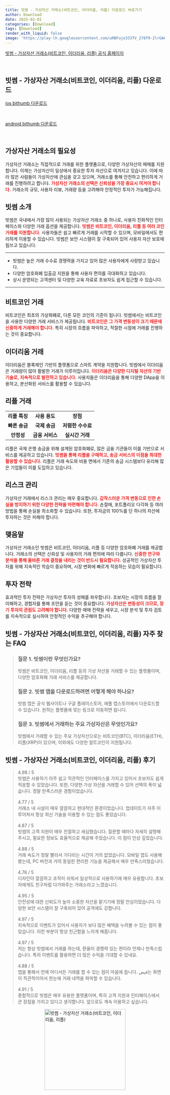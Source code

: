 ```yaml
---
title: 빗썸 - 가상자산 거래소(비트코인, 이더리움, 리플) 다운로드 바로가기
author: Download
date: 2025-02-01
categories: [Download]
tags: [Download]
render_with_liquid: false
image: 'https://play-lh.googleusercontent.com/uRBFujo333TV_278f9-2lrGA6-7azsWNtJainC2lQBVsxypixlUvrFGJf1YdpMhd-CHH=s256-rw'
---
```

<p><a class='click-button' title='빗썸 - 가상자산 거래소(비트코인, 이더리움, 리플)' href='https://www.bithumb.com/react/' rel='nofollow'>빗썸 - 가상자산 거래소(비트코인, 이더리움, 리플) 공식 홈페이지</a></p><br>
<h2 id='빗썸 - 가상자산 거래소(비트코인, 이더리움, 리플)_다운로드'>빗썸 - 가상자산 거래소(비트코인, 이더리움, 리플) 다운로드</h2>
<p><a class="click-button ios" title="bithumb 다운로드" href="https://apps.apple.com/kr/app/%EB%B9%97%EC%8D%B8/id1299421592" rel="nofollow">ios bithumb 다운로드</a></p><br>
<p><a class="click-button android" title="bithumb 다운로드" href="https://play.google.comhttps://play.google.com/store/apps/details?id=com.btckorea.bithumb" rel="nofollow">android bithumb 다운로드</a></p><br>


<h2 id='가상자산 거래소의 필요성'>가상자산 거래소의 필요성</h2>

<p>가상자산 거래소는 직접적으로 거래를 위한 플랫폼으로, 다양한 가상자산의 매매를 지원합니다. 이제는 가상자산이 일상에서 중요한 투자 자산으로 여겨지고 있습니다. 이에 따라 많은 사람들이 가상자산에 관심을 갖고 있으며, 거래소를 통해 안전하고 편리하게 거래를 진행하려고 합니다. <b><span style="color: #ee2323;">가상자산 거래소의 선택은 신뢰성을 가장 중요시 여겨야 합니다.</span></b> 거래소의 규모, 사용자 리뷰, 거래량 등을 고려해야 안정적인 투자가 가능해집니다.</p>

<h2 id='빗썸 소개'>빗썸 소개</h2>

<p>빗썸은 국내에서 가장 많이 사용되는 가상자산 거래소 중 하나로, 사용자 친화적인 인터페이스와 다양한 거래 옵션을 제공합니다. <b><span style="color: #ee2323;">빗썸은 비트코인, 이더리움, 리플 등 여러 코인 거래를 지원합니다.</span></b> 사용자들은 쉽고 빠르게 거래를 시작할 수 있으며, 모바일에서도 편리하게 이용할 수 있습니다. 빗썸은 보안 시스템이 잘 구축되어 있어 사용자 자산 보호에 힘쓰고 있습니다.</p>

<hr />

<ul>
    <li>빗썸은 높은 거래 수수료 경쟁력을 가지고 있어 많은 사용자에게 사랑받고 있습니다.</li>
    <li>다양한 암호화폐 입출금 지원을 통해 사용자 편의를 극대화하고 있습니다.</li>
    <li>상시 운영되는 고객센터 및 다양한 교육 자료로 초보자도 쉽게 접근할 수 있습니다.</li>
</ul>

<hr />

<h2 id='비트코인 거래'>비트코인 거래</h2>

<p>비트코인은 최초의 가상화폐로, 다른 모든 코인의 기준이 됩니다. 빗썸에서는 비트코인을 사용한 다양한 거래 서비스가 제공됩니다. <b><span style="color: #ee2323;">비트코인은 그 가격 변동성이 크기 때문에 신중하게 거래해야 합니다.</span></b> 특히 시장의 흐름을 파악하고, 적절한 시점에 거래를 진행하는 것이 중요합니다.</p>

<h2 id='이더리움 거래'>이더리움 거래</h2>

<p>이더리움은 블록체인 기반의 플랫폼으로 스마트 계약을 지원합니다. 빗썸에서 이더리움은 거래량이 많아 활발한 거래가 이루어집니다. <b><span style="color: #ee2323;">이더리움은 다양한 디지털 자산의 기반 기술로, 지속적으로 발전하고 있습니다.</span></b> 사용자들은 이더리움을 통해 다양한 DApp을 이용하고, 분산화된 서비스를 활용할 수 있습니다.</p>

<h2 id='리플 거래'>리플 거래</h2>

<table>
    <tr>
        <td style="text-align: center; height: 17px;"><b>리플 특징</b></td>
        <td style="text-align: center; height: 17px;"><b>사용 용도</b></td>
        <td style="text-align: center; height: 17px;"><b>장점</b></td>
    </tr>
    <tr>
        <td style="text-align: center; height: 17px;"><b>빠른 송금</b></td>
        <td style="text-align: center; height: 17px;"><b>국제 송금</b></td>
        <td style="text-align: center; height: 17px;"><b>저렴한 수수료</b></td>
    </tr>
    <tr>
        <td style="text-align: center; height: 17px;"><b>안정성</b></td>
        <td style="text-align: center; height: 17px;"><b>금융 서비스</b></td>
        <td style="text-align: center; height: 17px;"><b>실시간 거래</b></td>
    </tr>
</table>

<p>리플은 국제 은행 송금을 위해 설계된 암호화폐로, 많은 금융 기관들이 이를 기반으로 서비스를 제공하고 있습니다. <b><span style="color: #ee2323;">빗썸을 통해 리플을 구매하고, 송금 서비스의 이점을 최대한 활용할 수 있습니다.</span></b> 리플은 거래 속도와 비용 면에서 기존의 송금 시스템보다 유리해 많은 기업들이 이를 도입하고 있습니다.</p>

<h2 id='리스크 관리'>리스크 관리</h2>

<p>가상자산 거래에서 리스크 관리는 매우 중요합니다. <b><span style="color: #ee2323;">갑작스러운 가격 변동으로 인한 손실을 방지하기 위한 다양한 전략을 마련해야 합니다.</span></b> 손절매, 포트폴리오 다각화 등 여러 방법을 통해 손실을 최소화할 수 있습니다. 또한, 투자금의 100%를 단 하나의 자산에 투자하는 것은 피해야 합니다.</p>

<h2 id='맺음말'>맺음말</h2>

<p>가상자산 거래소인 빗썸은 비트코인, 이더리움, 리플 등 다양한 암호화폐 거래를 제공합니다. 거래소의 선택은 신뢰성 및 사용자의 거래 편의에 따라 다릅니다. <b><span style="color: #ee2323;">신중한 연구와 분석을 통해 올바른 거래 결정을 내리는 것이 반드시 필요합니다.</span></b> 성공적인 가상자산 투자를 위해 지속적인 학습이 중요하며, 시장 변화에 빠르게 적응하는 모습이 필요합니다.</p>

<h2 id='투자 전략'>투자 전략</h2>

<p>효과적인 투자 전략은 가상자산 투자의 성패를 좌우합니다. 초보자는 시장의 흐름을 잘 이해하고, 경험자를 통해 조언을 듣는 것이 중요합니다. <b><span style="color: #ee2323;">가상자산은 변동성이 크므로, 장기 투자의 관점도 고려해야 합니다.</span></b> 다양한 매매 전략을 세우고, 시장 분석 및 투자 검토를 지속적으로 실시하여 안정적인 수익을 추구해야 합니다.</p>


<h2 id='빗썸 - 가상자산 거래소(비트코인, 이더리움, 리플)_자주_찾는_FAQ'>빗썸 - 가상자산 거래소(비트코인, 이더리움, 리플) 자주 찾는 FAQ</h2>
<div itemscope="" itemtype="https://schema.org/FAQPage"> 
<blockquote> 
<div itemscope="" itemprop="mainEntity" itemtype="https://schema.org/Question"> 
<h3 itemprop="name">질문 1. 빗썸이란 무엇인가요?</h3> 
<div itemscope="" itemprop="acceptedAnswer" itemtype="https://schema.org/Answer"> 
<span itemprop="text"> 
<p>빗썸은 비트코인, 이더리움, 리플 등의 가상 자산을 거래할 수 있는 플랫폼이며, 다양한 암호화폐 거래 서비스를 제공합니다.</p> 
</span> 
</div> 
</div> 
<div itemscope="" itemprop="mainEntity" itemtype="https://schema.org/Question"> 
<h3 itemprop="name">질문 2. 빗썸 앱을 다운로드하려면 어떻게 해야 하나요?</h3> 
<div itemscope="" itemprop="acceptedAnswer" itemtype="https://schema.org/Answer"> 
<span itemprop="text"> 
<p>빗썸 앱은 공식 웹사이트나 구글 플레이스토어, 애플 앱스토어에서 다운로드할 수 있습니다. 원하는 플랫폼에 맞는 링크로 이동하면 됩니다.</p> 
</span> 
</div> 
</div> 
<div itemscope="" itemprop="mainEntity" itemtype="https://schema.org/Question"> 
<h3 itemprop="name">질문 3. 빗썸에서 거래하는 주요 가상자산은 무엇인가요?</h3> 
<div itemscope="" itemprop="acceptedAnswer" itemtype="https://schema.org/Answer"> 
<span itemprop="text"> 
<p>빗썸에서 거래할 수 있는 주요 가상자산으로는 비트코인(BTC), 이더리움(ETH), 리플(XRP)이 있으며, 이외에도 다양한 알트코인이 지원됩니다.</p> 
</span> 
</div> 
</div> 
</blockquote> 
</div>
<h2 id='빗썸 - 가상자산 거래소(비트코인, 이더리움, 리플)_후기'>빗썸 - 가상자산 거래소(비트코인, 이더리움, 리플) 후기</h2>
<div itemscope itemtype="https://schema.org/Product">
  <blockquote>
  <div itemprop="review" itemscope itemtype="https://schema.org/Review">
      <div itemprop="reviewRating" itemscope itemtype="https://schema.org/Rating"> <span itemprop="ratingValue">4.98</span> / <span itemprop="bestRating">5</span> </div>
      <span itemprop="reviewBody">빗썸은 사용하기 아주 쉽고 직관적인 인터페이스를 가지고 있어서 초보자도 쉽게 적응할 수 있었습니다. 또한, 다양한 가상 자산을 거래할 수 있어 선택의 폭이 넓습니다. 정말 만족스러운 경험이었습니다.</span>
  </div>
  <br>
  <div itemprop="review" itemscope itemtype="https://schema.org/Review">
      <div itemprop="reviewRating" itemscope itemtype="https://schema.org/Rating"> <span itemprop="ratingValue">4.77</span> / <span itemprop="bestRating">5</span> </div>
      <span itemprop="reviewBody">거래소 내 시설이 매우 깔끔하고 현대적인 환경이었습니다. 업데이트가 자주 이루어져서 항상 최신 기술을 이용할 수 있는 점도 좋았습니다.</span>
  </div>
  <br>
  <div itemprop="review" itemscope itemtype="https://schema.org/Review">
      <div itemprop="reviewRating" itemscope itemtype="https://schema.org/Rating"> <span itemprop="ratingValue">4.87</span> / <span itemprop="bestRating">5</span> </div>
      <span itemprop="reviewBody">빗썸의 고객 지원이 매우 친절하고 세심했습니다. 질문할 때마다 자세히 설명해주시고, 필요한 정보도 효율적으로 제공해 주었습니다. 이 점이 인상 깊었습니다.</span>
  </div>
  <br>
  <div itemprop="review" itemscope itemtype="https://schema.org/Review">
      <div itemprop="reviewRating" itemscope itemtype="https://schema.org/Rating"> <span itemprop="ratingValue">4.88</span> / <span itemprop="bestRating">5</span> </div>
      <span itemprop="reviewBody">거래 속도가 정말 빨라서 기다리는 시간이 거의 없었습니다. 모바일 앱도 사용해봤는데, PC 버전과 거의 동일한 편리한 기능을 제공해서 매우 만족스러웠습니다.</span>
  </div>
  <br>
  <div itemprop="review" itemscope itemtype="https://schema.org/Review">
      <div itemprop="reviewRating" itemscope itemtype="https://schema.org/Rating"> <span itemprop="ratingValue">4.76</span> / <span itemprop="bestRating">5</span> </div>
      <span itemprop="reviewBody">디자인이 깔끔하고 조작이 쉬워서 일상적으로 사용하기에 매우 유용합니다. 초보자에게도 친구처럼 다가와주는 거래소라고 느꼈습니다.</span>
  </div>
  <br>
  <div itemprop="review" itemscope itemtype="https://schema.org/Review">
      <div itemprop="reviewRating" itemscope itemtype="https://schema.org/Rating"> <span itemprop="ratingValue">4.95</span> / <span itemprop="bestRating">5</span> </div>
      <span itemprop="reviewBody">안전성에 대한 신뢰도가 높아 소중한 자산을 맡기기에 정말 안심이었습니다. 다양한 보안 시스템이 잘 구축되어 있어 공격에도 강합니다.</span>
  </div>
  <br>
  <div itemprop="review" itemscope itemtype="https://schema.org/Review">
      <div itemprop="reviewRating" itemscope itemtype="https://schema.org/Rating"> <span itemprop="ratingValue">4.97</span> / <span itemprop="bestRating">5</span> </div>
      <span itemprop="reviewBody">지속적으로 이벤트가 있어서 사용자가 보다 많은 혜택을 누려볼 수 있는 점이 좋았습니다. 이런 부분이 항상 친근함을 느끼게 해줍니다.</span>
  </div>
  <br>
  <div itemprop="review" itemscope itemtype="https://schema.org/Review">
      <div itemprop="reviewRating" itemscope itemtype="https://schema.org/Rating"> <span itemprop="ratingValue">4.97</span> / <span itemprop="bestRating">5</span> </div>
      <span itemprop="reviewBody">저는 항상 빗썸에서 거래를 하는데, 환율이 경쟁력 있는 편이라 언제나 만족스럽습니다. 특히 이벤트를 활용하면 더 많은 수익을 기대할 수 있네요.</span>
  </div>
  <br>
  <div itemprop="review" itemscope itemtype="https://schema.org/Review">
      <div itemprop="reviewRating" itemscope itemtype="https://schema.org/Rating"> <span itemprop="ratingValue">4.88</span> / <span itemprop="bestRating">5</span> </div>
      <span itemprop="reviewBody">앱을 통해서 언제 어디서든 거래를 할 수 있는 점이 마음에 듭니다. فيض는 화면이 직관적이어서 한눈에 거래 내역을 파악할 수 있습니다.</span>
  </div>
  <br>
  <div itemprop="review" itemscope itemtype="https://schema.org/Review">
      <div itemprop="reviewRating" itemscope itemtype="https://schema.org/Rating"> <span itemprop="ratingValue">4.91</span> / <span itemprop="bestRating">5</span> </div>
      <span itemprop="reviewBody">종합적으로 빗썸은 매우 유용한 플랫폼이며, 특히 고객 지원과 인터페이스에서 큰 장점을 가지고 있다고 생각합니다. 앞으로도 계속 이용하고 싶습니다.</span>
  </div>
  </blockquote>
</div>
<figure class="image" style="display: flex; justify-content: center; align-items: center; margin: 0;"><img src="https://play-lh.googleusercontent.com/uRBFujo333TV_278f9-2lrGA6-7azsWNtJainC2lQBVsxypixlUvrFGJf1YdpMhd-CHH=s256-rw" alt="빗썸 - 가상자산 거래소(비트코인, 이더리움, 리플)" width="256" height="256" style="max-width: 100%; height: auto;"></figure>